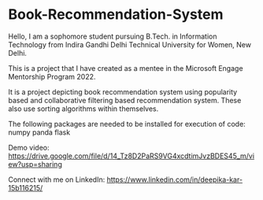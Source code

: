 # Book-Recommendation-System

Hello, I am a sophomore student pursuing B.Tech. in Information Technology from Indira Gandhi Delhi Technical University for Women, New Delhi.

This is a project that I have created as a mentee in the Microsoft Engage Mentorship Program 2022.

It is a project depicting book recommendation system using popularity based and collaborative filtering based recommendation system. These also use sorting algorithms within themselves.

The following packages are needed to be installed for execution of code:
numpy
panda
flask

Demo video: https://drive.google.com/file/d/14_Tz8D2PaRS9VG4xcdtimJvzBDES45_m/view?usp=sharing


Connect with me on LinkedIn: https://www.linkedin.com/in/deepika-kar-15b116215/
